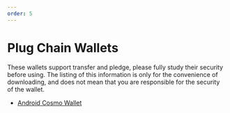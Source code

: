 ```yaml
---
order: 5
---
```


# Plug Chain  Wallets

These wallets support transfer and pledge, please fully study their security before using. The listing of this information is only for the convenience of downloading, and does not mean that you are responsible for the security of the wallet.

- [Android Cosmo Wallet](https://cosmo-wallet.oss-accelerate.aliyuncs.com/app-release.apk)